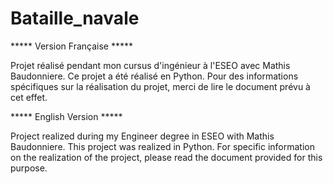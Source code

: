 # Bataille_navale

***** Version Française *****

Projet réalisé pendant mon cursus d'ingénieur à l'ESEO avec Mathis Baudonniere. Ce projet a été réalisé en Python. Pour des informations spécifiques sur la réalisation du projet, merci de lire le document prévu à cet effet.

***** English Version *****

Project realized during my Engineer degree in ESEO with Mathis Baudonniere. This project was realized in Python. For specific information on the realization of the project, please read the document provided for this purpose.
